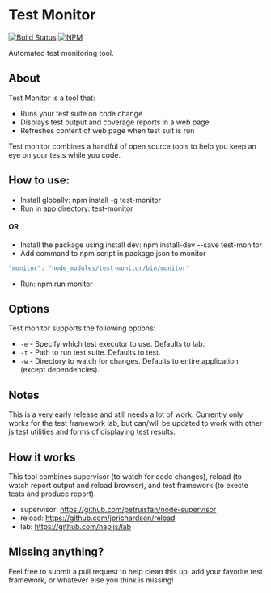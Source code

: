 # Test Monitor

[![Build Status](https://travis-ci.org/tswayne/test-monitor.svg?branch=master)](https://travis-ci.org/tswayne/test-monitor)
[![NPM](https://nodei.co/npm/test-monitor.png?downloads=true)](https://nodei.co/npm/test-monitor/)

Automated test monitoring tool.

## About

Test Monitor is a tool that:
* Runs your test suite on code change
* Displays test output and coverage reports in a web page
* Refreshes content of web page when test suit is run

Test monitor combines a handful of open source tools to help you keep an eye on your tests while you code.  

## How to use:

* Install globally: npm install -g test-monitor
* Run in app directory: test-monitor

#### OR

* Install the package using install dev: npm install-dev --save test-monitor
* Add command to npm script in package.json to monitor
```javascript
"monitor": "node_modules/test-monitor/bin/monitor"
```
* Run: npm run monitor

## Options
Test monitor supports the following options:
- `-e` - Specify which test executor to use. Defaults to lab.
- `-t` - Path to run test suite. Defaults to test.
- `-w` - Directory to watch for changes. Defaults to entire application (except dependencies).

## Notes
This is a very early release and still needs a lot of work.  Currently only works for the test framework lab, but can/will be 
updated to work with other js test utilities and forms of displaying test results.  

## How it works
This tool combines supervisor (to watch for code changes), reload (to watch report output and reload browser), and test framework (to execte tests
and produce report).
* supervisor: https://github.com/petruisfan/node-supervisor
* reload: https://github.com/jprichardson/reload
* lab: https://github.com/hapijs/lab

## Missing anything?
Feel free to submit a pull request to help clean this up, add your favorite test framework, or whatever else you think is missing!
